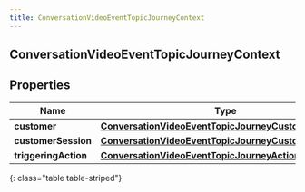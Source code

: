 ```yaml
---
title: ConversationVideoEventTopicJourneyContext
---
```


## ConversationVideoEventTopicJourneyContext

## Properties

| Name                 | Type                                                                                                                               | Description | Notes      |
| -------------------- | ---------------------------------------------------------------------------------------------------------------------------------- | ----------- | ---------- |
| **customer**         | <!----><!---->[**ConversationVideoEventTopicJourneyCustomer**](ConversationVideoEventTopicJourneyCustomer.md)<!---->               |             | [optional] |
| **customerSession**  | <!----><!---->[**ConversationVideoEventTopicJourneyCustomerSession**](ConversationVideoEventTopicJourneyCustomerSession.md)<!----> |             | [optional] |
| **triggeringAction** | <!----><!---->[**ConversationVideoEventTopicJourneyAction**](ConversationVideoEventTopicJourneyAction.md)<!---->                   |             | [optional] |

{: class="table table-striped"}
